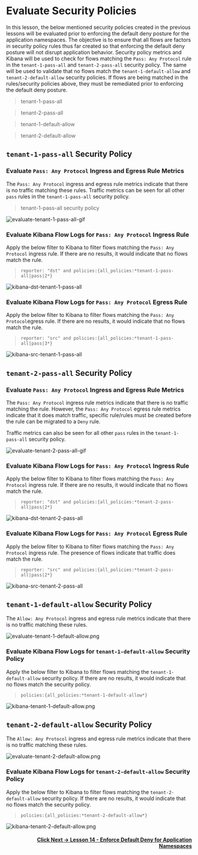 # Evaluate Security Policies

In this lesson, the below mentioned security policies created in the previous lessons will be evaluated prior to enforcing the default deny posture for the application namespaces. The objective is to ensure that all flows are factors in security policy rules thus far created so that enforcing the default deny posture will not disrupt application behavior. Security policy metrics and Kibana will be used to check for flows matching the `Pass: Any Protocol` rule in the `tenant-1-pass-all` and `tenant-2-pass-all` security policy. The same will be used to validate that no flows match the `tenant-1-default-allow` and `tenant-2-default-allow` security policies. If flows are being matched in the rules/security policies above, they must be remediated prior to enforcing the default deny posture. 

> tenant-1-pass-all

> tenant-2-pass-all

> tenant-1-default-allow

> tenant-2-default-allow

## `tenant-1-pass-all` Security Policy

### Evaluate `Pass: Any Protocol` Ingress and Egress Rule Metrics

The `Pass: Any Protocol` ingress and egress rule metrics indicate that there is no traffic matching these rules. Traffic metrics can be seen for all other `pass` rules in the `tenant-1-pass-all` security policy. 

> tenant-1-pass-all security policy

![evaluate-tenant-1-pass-all-gif](images/evaluate-tenant-1-pass-all.png)

### Evaluate Kibana Flow Logs for `Pass: Any Protocol` Ingress Rule

Apply the below filter to Kibana to filter flows matching the `Pass: Any Protocol` ingress rule. If there are no results, it would indicate that no flows match the rule. 

> `reporter: "dst" and policies:{all_policies:*tenant-1-pass-all|pass|2*}`

![kibana-dst-tenant-1-pass-all](images/kibana-dst-tenant-1-pass-all.png)

### Evaluate Kibana Flow Logs for `Pass: Any Protocol` Egress Rule

Apply the below filter to Kibana to filter flows matching the `Pass: Any Protocol`egress rule. If there are no results, it would indicate that no flows match the rule. 

> `reporter: "src" and policies:{all_policies:*tenant-1-pass-all|pass|3*}`

![kibana-src-tenant-1-pass-all](images/kibana-src-tenant-1-pass-all.png)

## `tenant-2-pass-all` Security Policy

### Evaluate `Pass: Any Protocol` Ingress and Egress Rule Metrics

The `Pass: Any Protocol` ingress rule metrics indicate that there is no traffic matching the rule. However, the `Pass: Any Protocol` egress rule metrics indicate that it does match traffic, specific rule/rules must be created before the rule can be migrated to a `Deny` rule.    

Traffic metrics can also be seen for all other `pass` rules in the `tenant-1-pass-all` security policy. 

![evaluate-tenant-2-pass-all-gif](images/evaluate-tenant-2-pass-all.png)

### Evaluate Kibana Flow Logs for `Pass: Any Protocol` Ingress Rule

Apply the below filter to Kibana to filter flows matching the `Pass: Any Protocol` ingress rule. If there are no results, it would indicate that no flows match the rule.

> `reporter: "dst" and policies:{all_policies:*tenant-2-pass-all|pass|2*}`

![kibana-dst-tenant-2-pass-all](images/kibana-dst-tenant-2-pass-all.png)

### Evaluate Kibana Flow Logs for `Pass: Any Protocol` Egress Rule

Apply the below filter to Kibana to filter flows matching the `Pass: Any Protocol` ingress rule. The presence of flows indicate that traffic does match the rule. 

> `reporter: "src" and policies:{all_policies:*tenant-2-pass-all|pass|2*}`

![kibana-src-tenant-2-pass-all](images/kibana-src-tenant-2-pass-all.png)


## `tenant-1-default-allow` Security Policy

The `Allow: Any Protocol` ingress and egress rule metrics indicate that there is no traffic matching these rules. 

![evaluate-tenant-1-default-allow.png](images/evaluate-tenant-1-default-allow.png)

### Evaluate Kibana Flow Logs for `tenant-1-default-allow` Security Policy

Apply the below filter to Kibana to filter flows matching the `tenant-1-default-allow` security policy.  If there are no results, it would indicate that no flows match the security policy.

> `policies:{all_policies:*tenant-1-default-allow*}`

![kibana-tenant-1-default-allow.png](images/kibana-tenant-1-default-allow.png)


## `tenant-2-default-allow` Security Policy

The `Allow: Any Protocol` ingress and egress rule metrics indicate that there is no traffic matching these rules. 

![evaluate-tenant-2-default-allow.png](images/evaluate-tenant-2-default-allow.png)

### Evaluate Kibana Flow Logs for `tenant-2-default-allow` Security Policy

Apply the below filter to Kibana to filter flows matching the `tenant-2-default-allow` security policy.  If there are no results, it would indicate that no flows match the security policy.

> `policies:{all_policies:*tenant-2-default-allow*}`

![kibana-tenant-2-default-allow.png](images/kibana-tenant-2-default-allow.png)

#### <div align="right">  [Click Next -> Lesson 14 - Enforce Default Deny for Application Namespaces](https://github.com/tigera-cs/quickstart-self-service/blob/main/modules/enforce-default-deny.md) </div>